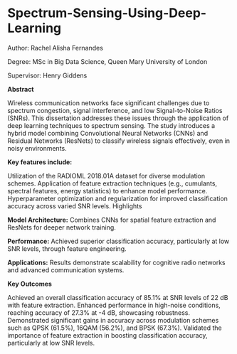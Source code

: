 # Spectrum-Sensing-Using-Deep-Learning

Author: Rachel Alisha Fernandes

Degree: MSc in Big Data Science, Queen Mary University of London

Supervisor: Henry Giddens

**Abstract**

Wireless communication networks face significant challenges due to spectrum congestion, signal interference, and low Signal-to-Noise Ratios (SNRs). This dissertation addresses these issues through the application of deep learning techniques to spectrum sensing. The study introduces a hybrid model combining Convolutional Neural Networks (CNNs) and Residual Networks (ResNets) to classify wireless signals effectively, even in noisy environments.

**Key features include:**

Utilization of the RADIOML 2018.01A dataset for diverse modulation schemes.
Application of feature extraction techniques (e.g., cumulants, spectral features, energy statistics) to enhance model performance.
Hyperparameter optimization and regularization for improved classification accuracy across varied SNR levels.
Highlights

**Model Architecture:** Combines CNNs for spatial feature extraction and ResNets for deeper network training.

**Performance:** Achieved superior classification accuracy, particularly at low SNR levels, through feature engineering.

**Applications:** Results demonstrate scalability for cognitive radio networks and advanced communication systems.

**Key Outcomes**

Achieved an overall classification accuracy of 85.1% at SNR levels of 22 dB with feature extraction.
Enhanced performance in high-noise conditions, reaching accuracy of 27.3% at -4 dB, showcasing robustness.
Demonstrated significant gains in accuracy across modulation schemes such as QPSK (61.5%), 16QAM (56.2%), and BPSK (67.3%).
Validated the importance of feature extraction in boosting classification accuracy, particularly at low SNR levels.
